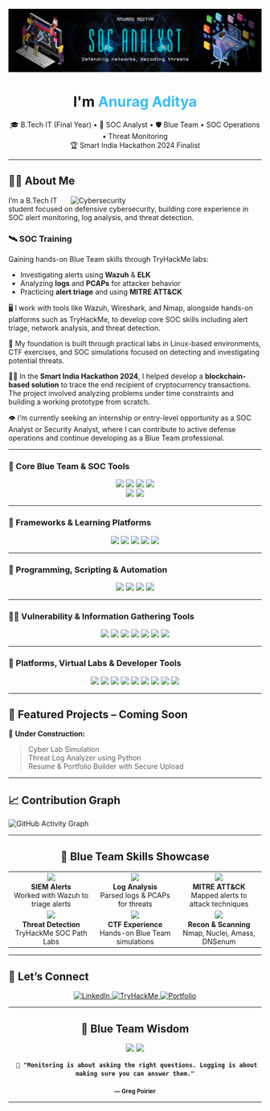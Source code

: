 <!-- Header / Banner -->
![logo](https://github.com/Acelake123/Acelake123/blob/main/Github_Banner.png)
<!-- Profile Banner / Heading -->
<h1 align="center"> I'm <span style="color:#38bdf8">Anurag Aditya</span></h1>
<p align="center">
 🎓 B.Tech IT (Final Year) • 💼 SOC Analyst • 🛡️ Blue Team • SOC Operations • Threat Monitoring<br/>
 🏆 Smart India Hackathon 2024 Finalist  
</p>

---

##  👨‍💼 About Me

<img align="right" alt="Cybersecurity" width="380" src="https://www.lambdatest.com/resources/images/news24.gif"/>

I’m a B.Tech IT student focused on defensive cybersecurity, building core experience in SOC alert monitoring, log analysis, and threat detection.

###  🛰️ SOC Training

Gaining hands-on Blue Team skills through TryHackMe labs:

- Investigating alerts using **Wazuh** & **ELK**  
- Analyzing **logs** and **PCAPs** for attacker behavior  
- Practicing **alert triage** and using **MITRE ATT&CK**  

 🖥️ I work with tools like Wazuh, Wireshark, and Nmap, alongside hands-on platforms such as TryHackMe, to develop core SOC skills including alert triage, network analysis, and threat detection.  
 
 🐧 My foundation is built through practical labs in Linux-based environments, CTF exercises, and SOC simulations focused on detecting and investigating potential threats.

 🧑‍💻 In the **Smart India Hackathon 2024**, I helped develop a **blockchain-based solution** to trace the end recipient of cryptocurrency transactions. The project involved analyzing problems under time constraints and building a working prototype from scratch.

 👁️ I’m currently seeking an internship or entry-level opportunity as a SOC Analyst or Security Analyst, where I can contribute to active defense operations and continue developing as a Blue Team professional.

---

###  🔧 Core Blue Team & SOC Tools
<p align="center">
  <img src="https://img.shields.io/badge/Wazuh-SIEM-007ACC?style=for-the-badge&logo=wazuh&logoColor=white"/>
  <img src="https://img.shields.io/badge/Wireshark-Packet%20Sniffer-1679A7?style=for-the-badge&logo=wireshark&logoColor=white"/>
  <img src="https://img.shields.io/badge/Nmap-Network%20Scanner-004C99?style=for-the-badge"/>
  <img src="https://img.shields.io/badge/Zeek-Network%20Monitor-6e40c9?style=for-the-badge"/><br/>
  <img src="https://img.shields.io/badge/Suricata-IDS%2FIPS-f44336?style=for-the-badge"/>
  <img src="https://img.shields.io/badge/Elastic_Stack-Log%20Analytics-005571?style=for-the-badge&logo=elastic&logoColor=white"/>
</p>

---

###  🧩 Frameworks & Learning Platforms
<p align="center">
  <img src="https://img.shields.io/badge/MITRE_ATT%26CK-Framework-FF5733?style=for-the-badge"/>
  <img src="https://img.shields.io/badge/TryHackMe-Cybersecurity%20Labs-000000?style=for-the-badge&logo=tryhackme&logoColor=red"/>
  <img src="https://img.shields.io/badge/Blue%20Team%20Labs%20Online-Practical%20SOC%20Scenarios-2b6777?style=for-the-badge"/>
  <img src="https://img.shields.io/badge/Cyber%20Defenders-Incident%20Response%20CTFs-1c1c1c?style=for-the-badge"/>
  <img src="https://img.shields.io/badge/Elastic%20SIEM-Lab%20Environment-005571?style=for-the-badge&logo=elastic&logoColor=white"/>
</p>

---

###  🧠 Programming, Scripting & Automation
<p align="center">
  <img src="https://img.shields.io/badge/Python-Automation%20%7C%20Log%20Parsing%20%7C%20SIEM%20Scripts-3670A0?style=for-the-badge&logo=python&logoColor=white"/>
  <img src="https://img.shields.io/badge/Bash-Linux%20Automation%20%7C%20Recon%20Scripts-121011?style=for-the-badge&logo=gnu-bash&logoColor=white"/>
  <img src="https://img.shields.io/badge/PowerShell-Windows%20Log%20Forensics%20%7C%20IR-012456?style=for-the-badge&logo=powershell&logoColor=white"/>
  <img src="https://img.shields.io/badge/YAML-Wazuh%20Rules%20%7C%20ELK%20Config-000000?style=for-the-badge&logo=yaml&logoColor=white"/>
</p>

---

###  🕵️‍♂️ Vulnerability & Information Gathering Tools
<p align="center">
  <img src="https://img.shields.io/badge/Nuclei-Vulnerability%20Scanner-4B0082?style=for-the-badge"/>
  <img src="https://img.shields.io/badge/Amass-OSINT%20%26%20Subdomain%20Enum-3b3b3b?style=for-the-badge"/>
  <img src="https://img.shields.io/badge/DNSenum-DNS%20Recon-006699?style=for-the-badge"/>
  <img src="https://img.shields.io/badge/Google_Dorks-Advanced%20Search-ff0000?style=for-the-badge"/>
  <img src="https://img.shields.io/badge/WHOIS-Domain%20Intelligence-002855?style=for-the-badge"/>
  <img src="https://img.shields.io/badge/ClamAV-Antivirus%20Scanner-008000?style=for-the-badge"/>
  <img src="https://img.shields.io/badge/Netstat-Network%20Sockets-444444?style=for-the-badge"/>
</p>

---

###  🧪 Platforms, Virtual Labs & Developer Tools
<p align="center">
  <img src="https://img.shields.io/badge/Linux_Kali-Offensive%20Testing-000000?style=for-the-badge&logo=linux&logoColor=white"/>
  <img src="https://img.shields.io/badge/Ubuntu-Blue%20Team%20Base-E95420?style=for-the-badge&logo=ubuntu&logoColor=white"/>
  <img src="https://img.shields.io/badge/Windows_10-Host%20Investigation-0078D6?style=for-the-badge&logo=windows&logoColor=white"/>
  <img src="https://img.shields.io/badge/VirtualBox-VM%20Environment-183A61?style=for-the-badge&logo=virtualbox&logoColor=white"/>
  <img src="https://img.shields.io/badge/VMware-Virtualization-607078?style=for-the-badge&logo=vmware&logoColor=white"/>
  <img src="https://img.shields.io/badge/Git-Version%20Control-181717?style=for-the-badge&logo=git&logoColor=white"/>
  <img src="https://img.shields.io/badge/GitHub-Code%20Repository-24292F?style=for-the-badge&logo=github&logoColor=white"/>
  <img src="https://img.shields.io/badge/VS_Code-Code%20Editor-007ACC?style=for-the-badge&logo=visual-studio-code&logoColor=white"/>
  <img src="https://img.shields.io/badge/Postman-API%20Testing-FF6C37?style=for-the-badge&logo=postman&logoColor=white"/>
</p>

---

##  📂 Featured Projects – Coming Soon

  🚧 **Under Construction:**  
 > Cyber Lab Simulation  
 > Threat Log Analyzer using Python  
 > Resume & Portfolio Builder with Secure Upload

---

##  📈 Contribution Graph

![GitHub Activity Graph](https://github-readme-activity-graph.vercel.app/graph?username=Acelake123&theme=react-dark&color=38bdf8&area=true&line=38bdf8&point=ffffff&hide_border=true)

---

<h2 align="center"> 🚨 Blue Team Skills Showcase</h2>

<table align="center">
  <tr>
    <td align="center">
      <img src="https://cdn-icons-png.flaticon.com/512/10365/10365509.png" width="64"/>
      <br><b>SIEM Alerts</b><br>Worked with Wazuh to triage alerts
    </td>
    <td align="center">
      <img src="https://cdn-icons-png.flaticon.com/512/3701/3701212.png" width="64"/>
      <br><b>Log Analysis</b><br>Parsed logs & PCAPs for threats
    </td>
    <td align="center">
      <img src="https://cdn-icons-png.flaticon.com/512/9746/9746164.png" width="64"/>
      <br><b>MITRE ATT&CK</b><br>Mapped alerts to attack techniques
    </td>
  </tr>
  <tr>
    <td align="center">
      <img src="https://cdn-icons-png.flaticon.com/512/9846/9846483.png" width="64"/>
      <br><b>Threat Detection</b><br>TryHackMe SOC Path Labs
    </td>
    <td align="center">
      <img src="https://cdn-icons-png.flaticon.com/512/4346/4346551.png" width="64"/>
      <br><b>CTF Experience</b><br>Hands-on Blue Team simulations
    </td>
    <td align="center">
      <img src="https://cdn-icons-png.flaticon.com/512/3437/3437361.png" width="64"/>
      <br><b>Recon & Scanning</b><br>Nmap, Nuclei, Amass, DNSenum
    </td>
  </tr>
</table>

---

##  🔗 Let’s Connect

<p align="center">
  <a href="https://www.linkedin.com/in/anurag-aditya-soc" target="_blank">
  <img alt="LinkedIn" src="https://img.shields.io/badge/LinkedIn-0A66C2?style=for-the-badge&logo=linkedin&logoColor=white"/>
</a>

  <a href="https://tryhackme.com/p/adityaanurag424" target="_blank">
  <img alt="TryHackMe" src="https://img.shields.io/badge/TryHackMe-212121?style=for-the-badge&logo=tryhackme&logoColor=white"/>
</a>

  <a href="https://intelhawk-portfolio.me" target="_blank">
    <img alt="Portfolio" src="https://img.shields.io/badge/Portfolio-121212?style=for-the-badge&logo=vercel&logoColor=white"/>
  </a>
</p>

---

<h2 align="center"> 📘 Blue Team Wisdom</h2>

<p align="center">
  <img src="https://img.shields.io/badge/Monitoring-Asks%20Questions-0f172a?style=for-the-badge&logo=linux&logoColor=38bdf8"/>
  <img src="https://img.shields.io/badge/Logging-Provides%20Answers-0f172a?style=for-the-badge&logo=linux&logoColor=38bdf8"/>
</p>

<p align="center">
  <code><strong> 🧾 "Monitoring is about asking the right questions. Logging is about making sure you can answer them."</strong></code>
</p>

<p align="center"><sub><strong>— Greg Poirier</strong></sub></p>

---
